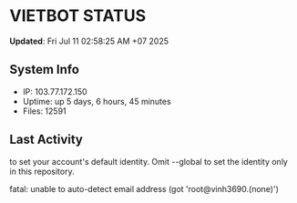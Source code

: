 # VIETBOT STATUS
**Updated**: Fri Jul 11 02:58:25 AM +07 2025

## System Info
- IP: 103.77.172.150
- Uptime: up 5 days, 6 hours, 45 minutes
- Files: 12591

## Last Activity

to set your account's default identity.
Omit --global to set the identity only in this repository.

fatal: unable to auto-detect email address (got 'root@vinh3690.(none)')
